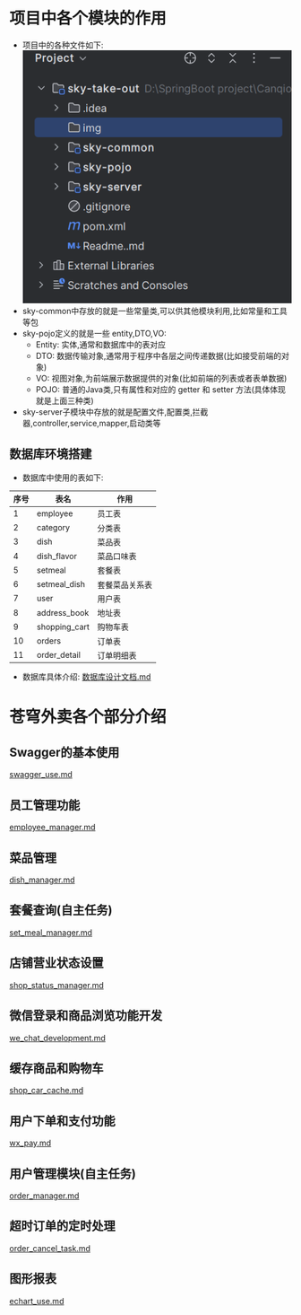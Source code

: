 # 项目中各个模块的作用
- 项目中的各种文件如下:
![img.png](img%2Fimg.png)
- sky-common中存放的就是一些常量类,可以供其他模块利用,比如常量和工具等包
- sky-pojo定义的就是一些 entity,DTO,VO:
  - Entity: 实体,通常和数据库中的表对应
  - DTO: 数据传输对象,通常用于程序中各层之间传递数据(比如接受前端的对象)
  - VO: 视图对象,为前端展示数据提供的对象(比如前端的列表或者表单数据)
  - POJO: 普通的Java类,只有属性和对应的 getter 和 setter 方法(具体体现就是上面三种类)
- sky-server子模块中存放的就是配置文件,配置类,拦截器,controller,service,mapper,启动类等
## 数据库环境搭建
- 数据库中使用的表如下:

序号|表名|作用
---|---|---
1|employee|员工表
2|category|分类表
3|dish|菜品表
4|dish_flavor|菜品口味表
5|setmeal|套餐表
6|setmeal_dish|套餐菜品关系表
7|user|用户表
8|address_book|地址表
9|shopping_cart|购物车表
10|orders|订单表
11|order_detail|订单明细表

- 数据库具体介绍: [数据库设计文档.md](doc%2F%CA%FD%BE%DD%BF%E2%C9%E8%BC%C6%CE%C4%B5%B5.md)
# 苍穹外卖各个部分介绍
## Swagger的基本使用
[swagger_use.md](doc%2Fswagger_use.md)
## 员工管理功能
[employee_manager.md](doc%2Femployee_manager.md)
## 菜品管理
[dish_manager.md](doc%2Fdish_manager.md)
## 套餐查询(自主任务)
[set_meal_manager.md](doc%2Fset_meal_manager.md)
## 店铺营业状态设置
[shop_status_manager.md](doc%2Fshop_status_manager.md)
## 微信登录和商品浏览功能开发
[we_chat_development.md](doc%2Fwe_chat_development.md)
## 缓存商品和购物车
[shop_car_cache.md](doc%2Fshop_car_cache.md)
## 用户下单和支付功能
[wx_pay.md](doc%2Fwx_pay.md)
## 用户管理模块(自主任务)
[order_manager.md](doc%2Forder_manager.md)
## 超时订单的定时处理
[order_cancel_task.md](doc%2Forder_cancel_task.md)
## 图形报表
[echart_use.md](doc%2Fechart_use.md)
